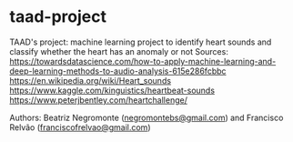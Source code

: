# taad-project
TAAD's project: machine learning project to identify heart sounds and classify whether the heart has an anomaly or not
Sources: 
https://towardsdatascience.com/how-to-apply-machine-learning-and-deep-learning-methods-to-audio-analysis-615e286fcbbc
https://en.wikipedia.org/wiki/Heart_sounds
https://www.kaggle.com/kinguistics/heartbeat-sounds
https://www.peterjbentley.com/heartchallenge/

Authors: 
Beatriz Negromonte (negromontebs@gmail.com) and
Francisco Relvão (franciscofrelvao@gmail.com)
